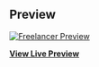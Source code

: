 ## Preview

[![Freelancer Preview](https://startbootstrap.com/assets/img/screenshots/themes/freelancer.png)](https://cristian-l-zambrano.github.io/Porfolio/)

**[View Live Preview](https://cristian-l-zambrano.github.io/Porfolio/)**